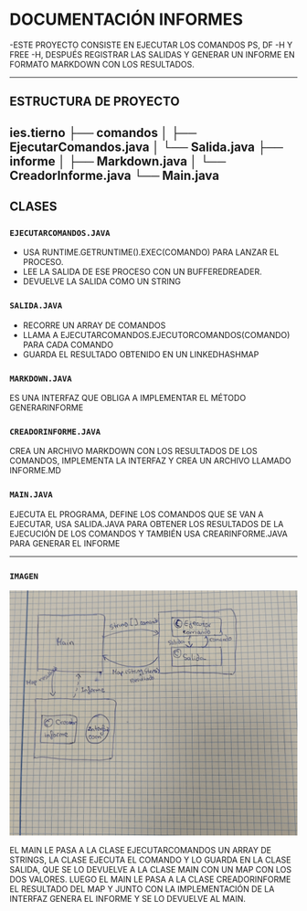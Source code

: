 # DOCUMENTACIÓN INFORMES 
-ESTE PROYECTO CONSISTE EN EJECUTAR LOS COMANDOS PS, DF -H Y FREE -H, DESPUÉS REGISTRAR LAS SALIDAS Y GENERAR UN INFORME EN FORMATO MARKDOWN CON LOS RESULTADOS.

---

## ESTRUCTURA DE PROYECTO
ies.tierno 
├── comandos │ 
├── EjecutarComandos.java 
│ └── Salida.java 
├── informe 
│ ├── Markdown.java 
│ └── CreadorInforme.java 
└── Main.java
---

## CLASES
### `EJECUTARCOMANDOS.JAVA`
* USA RUNTIME.GETRUNTIME().EXEC(COMANDO) PARA LANZAR EL PROCESO.
* LEE LA SALIDA DE ESE PROCESO CON UN BUFFEREDREADER.
* DEVUELVE LA SALIDA COMO UN STRING
  
### `SALIDA.JAVA`
* RECORRE UN ARRAY DE COMANDOS
* LLAMA A EJECUTARCOMANDOS.EJECUTORCOMANDOS(COMANDO) PARA CADA COMANDO
* GUARDA EL RESULTADO OBTENIDO EN UN LINKEDHASHMAP

### `MARKDOWN.JAVA`
ES UNA INTERFAZ QUE OBLIGA A IMPLEMENTAR EL MÉTODO GENERARINFORME

### `CREADORINFORME.JAVA`
CREA UN ARCHIVO MARKDOWN CON LOS RESULTADOS DE LOS COMANDOS, IMPLEMENTA LA INTERFAZ Y CREA UN ARCHIVO LLAMADO INFORME.MD

### `MAIN.JAVA`
EJECUTA EL PROGRAMA, DEFINE LOS COMANDOS QUE SE VAN A EJECUTAR, USA SALIDA.JAVA PARA OBTENER LOS RESULTADOS DE LA EJECUCIÓN DE LOS COMANDOS Y TAMBIÉN USA CREARINFORME.JAVA PARA GENERAR EL INFORME

---
### `IMAGEN`
<img src="/informe/Foto.jpg" alt="Foto bonita" width="800">

EL MAIN LE PASA A LA CLASE EJECUTARCOMANDOS UN ARRAY DE STRINGS, LA CLASE EJECUTA EL COMANDO Y LO GUARDA EN LA CLASE SALIDA, QUE SE LO DEVUELVE A LA CLASE MAIN CON UN MAP CON LOS DOS VALORES. LUEGO EL MAIN LE PASA A LA CLASE CREADORINFORME EL RESULTADO DEL MAP Y JUNTO CON LA IMPLEMENTACIÓN DE LA INTERFAZ GENERA EL INFORME Y SE LO DEVUELVE AL MAIN. 